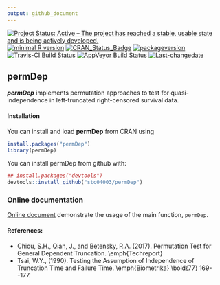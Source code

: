 ```yaml
---
output: github_document
---
```


[![Project Status: Active – The project has reached a stable, usable state and is being actively developed.](http://www.repostatus.org/badges/latest/active.svg)](http://www.repostatus.org/#active)
[![minimal R version](https://img.shields.io/badge/R%3E%3D-3.4.0-6666ff.svg)](https://cran.r-project.org/)
[![CRAN_Status_Badge](http://www.r-pkg.org/badges/version/permDep)](https://cran.r-project.org/package=permDep)
[![packageversion](https://img.shields.io/badge/Package%20version-1.0.3-orange.svg?style=flat-square)](commits/master)
[![Travis-CI Build Status](https://travis-ci.org/stc04003/permDep.svg?branch=master)](https://travis-ci.org/stc04003/permDep)
[![AppVeyor Build Status](https://ci.appveyor.com/api/projects/status/github/stc04003/permDep?branch=master&svg=true)](https://ci.appveyor.com/project/stc04003/permDep)
[![Last-changedate](https://img.shields.io/badge/last%20change-2019--08--10-yellowgreen.svg)](/commits/master)
 
## **permDep**

<!-- README.md is generated from README.Rmd. Please edit that file -->



***permDep*** implements permutation approaches to test for quasi-independence in left-truncated right-censored survival data.

#### Installation

You can install and load **permDep** from CRAN using


```r
install.packages("permDep")
library(permDep)
```

You can install permDep from github with:


```r
## install.packages("devtools")
devtools::install_github("stc04003/permDep")
```

### Online documentation 
[Online document](https://www.sychiou.com/permDep/) demonstrate the usage of the main function, `permDep`.

#### References:
* Chiou, S.H., Qian, J., and Betensky, R.A. (2017). Permutation Test for General Dependent Truncation. \emph{Techreport}
* Tsai, W.Y., (1990). Testing the Assumption of Independence of Truncation Time and Failure Time. \emph{Biometrika} \bold{77} 169--177.

